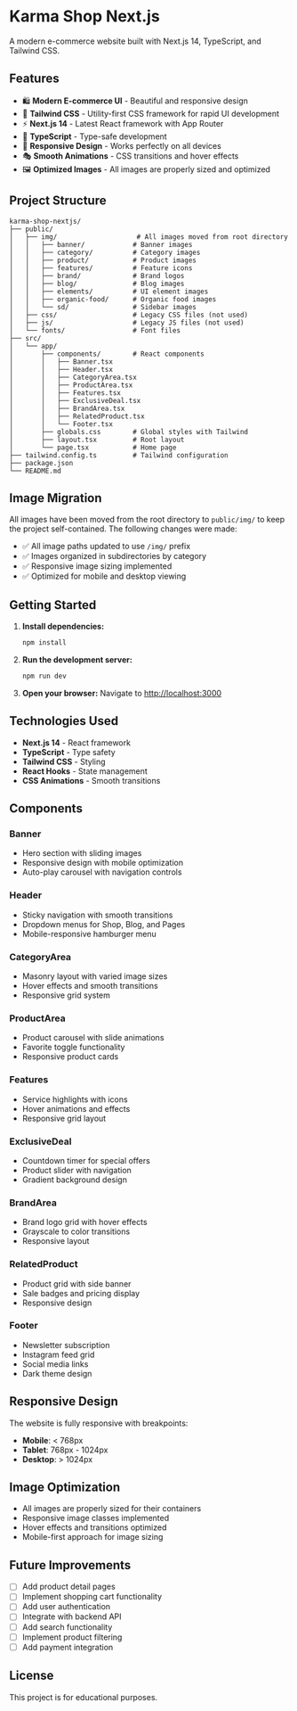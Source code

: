 # Karma Shop Next.js

A modern e-commerce website built with Next.js 14, TypeScript, and Tailwind CSS.

## Features

- 🛍️ **Modern E-commerce UI** - Beautiful and responsive design
- 🎨 **Tailwind CSS** - Utility-first CSS framework for rapid UI development
- ⚡ **Next.js 14** - Latest React framework with App Router
- 🔧 **TypeScript** - Type-safe development
- 📱 **Responsive Design** - Works perfectly on all devices
- 🎭 **Smooth Animations** - CSS transitions and hover effects
- 🖼️ **Optimized Images** - All images are properly sized and optimized

## Project Structure

```
karma-shop-nextjs/
├── public/
│   ├── img/                    # All images moved from root directory
│   │   ├── banner/            # Banner images
│   │   ├── category/          # Category images
│   │   ├── product/           # Product images
│   │   ├── features/          # Feature icons
│   │   ├── brand/             # Brand logos
│   │   ├── blog/              # Blog images
│   │   ├── elements/          # UI element images
│   │   ├── organic-food/      # Organic food images
│   │   └── sd/                # Sidebar images
│   ├── css/                   # Legacy CSS files (not used)
│   ├── js/                    # Legacy JS files (not used)
│   └── fonts/                 # Font files
├── src/
│   └── app/
│       ├── components/        # React components
│       │   ├── Banner.tsx
│       │   ├── Header.tsx
│       │   ├── CategoryArea.tsx
│       │   ├── ProductArea.tsx
│       │   ├── Features.tsx
│       │   ├── ExclusiveDeal.tsx
│       │   ├── BrandArea.tsx
│       │   ├── RelatedProduct.tsx
│       │   └── Footer.tsx
│       ├── globals.css        # Global styles with Tailwind
│       ├── layout.tsx         # Root layout
│       └── page.tsx           # Home page
├── tailwind.config.ts         # Tailwind configuration
├── package.json
└── README.md
```

## Image Migration

All images have been moved from the root directory to `public/img/` to keep the project self-contained. The following changes were made:

- ✅ All image paths updated to use `/img/` prefix
- ✅ Images organized in subdirectories by category
- ✅ Responsive image sizing implemented
- ✅ Optimized for mobile and desktop viewing

## Getting Started

1. **Install dependencies:**

   ```bash
   npm install
   ```

2. **Run the development server:**

   ```bash
   npm run dev
   ```

3. **Open your browser:**
   Navigate to [http://localhost:3000](http://localhost:3000)

## Technologies Used

- **Next.js 14** - React framework
- **TypeScript** - Type safety
- **Tailwind CSS** - Styling
- **React Hooks** - State management
- **CSS Animations** - Smooth transitions

## Components

### Banner

- Hero section with sliding images
- Responsive design with mobile optimization
- Auto-play carousel with navigation controls

### Header

- Sticky navigation with smooth transitions
- Dropdown menus for Shop, Blog, and Pages
- Mobile-responsive hamburger menu

### CategoryArea

- Masonry layout with varied image sizes
- Hover effects and smooth transitions
- Responsive grid system

### ProductArea

- Product carousel with slide animations
- Favorite toggle functionality
- Responsive product cards

### Features

- Service highlights with icons
- Hover animations and effects
- Responsive grid layout

### ExclusiveDeal

- Countdown timer for special offers
- Product slider with navigation
- Gradient background design

### BrandArea

- Brand logo grid with hover effects
- Grayscale to color transitions
- Responsive layout

### RelatedProduct

- Product grid with side banner
- Sale badges and pricing display
- Responsive design

### Footer

- Newsletter subscription
- Instagram feed grid
- Social media links
- Dark theme design

## Responsive Design

The website is fully responsive with breakpoints:

- **Mobile**: < 768px
- **Tablet**: 768px - 1024px
- **Desktop**: > 1024px

## Image Optimization

- All images are properly sized for their containers
- Responsive image classes implemented
- Hover effects and transitions optimized
- Mobile-first approach for image sizing

## Future Improvements

- [ ] Add product detail pages
- [ ] Implement shopping cart functionality
- [ ] Add user authentication
- [ ] Integrate with backend API
- [ ] Add search functionality
- [ ] Implement product filtering
- [ ] Add payment integration

## License

This project is for educational purposes.
